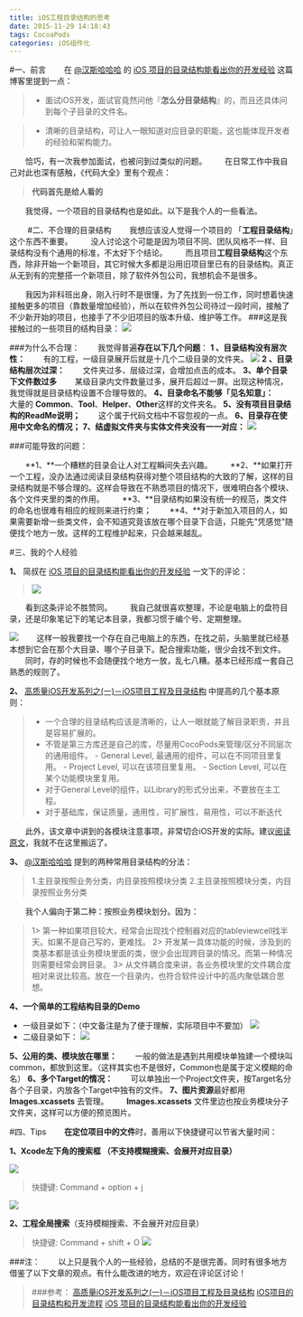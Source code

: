 ```yaml
---
title: iOS工程目录结构的思考
date: 2015-11-29 14:18:43
tags: CocoaPods
categories: iOS组件化
---
```


#一、前言
  在 [@汉斯哈哈哈](http://www.jianshu.com/users/368a8cd349af/latest_articles) 的 [iOS 项目的目录结构能看出你的开发经验](http://www.jianshu.com/p/77a948bcbc38) 这篇博客里提到一点：
> - 面试iOS开发，面试官竟然问他『**怎么分目录结构**』的，而且还具体问到每个子目录的文件名。

> - 清晰的目录结构，可让人一眼知道对应目录的职能，这也能体现开发者的经验和架构能力。

  恰巧，有一次我参加面试，也被问到过类似的问题。
  在日常工作中我自己对此也深有感触，《代码大全》里有个观点：
> **代码首先是给人看的**

  我觉得，一个项目的目录结构也是如此。以下是我个人的一些看法。

  
#二、不合理的目录结构
  我想应该没人觉得一个项目的 「**工程目录结构**」这个东西不重要。
  没人讨论这个可能是因为项目不同、团队风格不一样、目录结构没有个通用的标准，不太好下个结论。
  而且项目**工程目录结构**这个东西，除非开始一个新项目，其它时候大多都是沿用旧项目里已有的目录结构。真正从无到有的完整搭一个新项目，除了软件外包公司，我想机会不是很多。

  我因为非科班出身，刚入行时不是很懂，为了先找到一份工作，同时想着快速接触更多的项目（靠数量增加经验），所以在软件外包公司待过一段时间，接触了不少新开始的项目，也接手了不少旧项目的版本升级、维护等工作。
###这是我接触过的一些项目的结构目录：
![](http://upload-images.jianshu.io/upload_images/332029-9184199c95735d49.png?imageMogr2/auto-orient/strip%7CimageView2/2/w/1240)

###为什么不合理：
  我觉得普遍**存在以下几个问题**：
**1 、目录结构没有层次性：**
  有的工程，一级目录展开后就是十几个二级目录的文件夹。
![](http://upload-images.jianshu.io/upload_images/332029-a4cca08c1fe89985.png?imageMogr2/auto-orient/strip%7CimageView2/2/w/1240)
**2 、目录结构层次过深：**
  文件夹过多、层级过深，会增加点击的成本。
**3、单个目录下文件数过多**
  某级目录内文件数量过多，展开后超过一屏。出现这种情况，我觉得就是目录结构设置不合理导致的。
**4、目录命名不能够「见名知意」：**
  大量的 **Common**、**Tool**、**Helper**、**Other**这样的文件夹名。
**5、没有项目目录结构的ReadMe说明；**
  这个属于代码文档中不容忽视的一点。
**6、目录存在使用中文命名的情况；**
**7、结虚拟文件夹与实体文件夹没有一一对应：**
![](http://upload-images.jianshu.io/upload_images/332029-c642553bee09d282.png?imageMogr2/auto-orient/strip%7CimageView2/2/w/1240)

###可能导致的问题：

  **1、**一个糟糕的目录会让人对工程瞬间失去兴趣。
  **2、**如果打开一个工程，没办法通过阅读目录结构获得对整个项目结构的大致的了解，这样的目录结构就是不够合理的。这样会导致在不熟悉项目的情况下，很难明白各个模块、各个文件夹里的类的作用。
  **3、**目录结构如果没有统一的规范，类文件的命名也很难有相应的规则来进行约束；
  **4、**对于新加入项目的人，如果需要新增一些类文件，会不知道究竟该放在哪个目录下合适，只能先"凭感觉"随便找个地方一放。这样的工程维护起来，只会越来越乱。


#三、我的个人经验

**1、** 简叔在 [iOS 项目的目录结构能看出你的开发经验](http://www.jianshu.com/p/77a948bcbc38) 一文下的评论：
> ![](http://upload-images.jianshu.io/upload_images/332029-ef0bc5110921e153.png?imageMogr2/auto-orient/strip%7CimageView2/2/w/1240)

  看到这条评论不胜赞同。
  我自己就很喜欢整理，不论是电脑上的盘符目录，还是印象笔记下的笔记本目录，我都习惯于编个号、定期整理。

![](http://upload-images.jianshu.io/upload_images/332029-296141c755a00794.png?imageMogr2/auto-orient/strip%7CimageView2/2/w/1240)
  这样一般我要找一个存在自己电脑上的东西，在找之前，头脑里就已经基本想到它会在那个大目录、哪个子目录下。配合搜索功能，很少会找不到文件。
  同时，存的时候也不会随便找个地方一放，乱七八糟。基本已经形成一套自己熟悉的规则了。

**2、** [高质量iOS开发系列之(一)－iOS项目工程及目录结构](http://mtydev.net/?p=1) 中提高的几个基本原则：
> - 一个合理的目录结构应该是清晰的，让人一眼就能了解目录职责，并且是容易扩展的。
> - 不管是第三方库还是自己的库，尽量用CocoPods来管理/区分不同层次的通用组件。
    - General Level, 最通用的组件，可以在不同项目里复用。
    - Project Level, 可以在该项目里复用。
    - Section Level, 可以在某个功能模块里复用。
> - 对于General Level的组件，以Library的形式分出来，不要放在主工程。
> - 对于基础库，保证质量，通用性，可扩展性，易用性，可以不断迭代

  此外，该文章中讲到的各模块注意事项，非常切合iOS开发的实际。建议[阅读原文](http://mtydev.net/?p=1)，我就不在这里搬运了。

**3、**  [@汉斯哈哈哈](http://www.jianshu.com/users/368a8cd349af/latest_articles) 提到的两种常用目录结构的分法：
>1.主目录按照业务分类，内目录按照模块分类
>2.主目录按照模块分类，内目录按照业务分类

  我个人偏向于第二种：按照业务模块划分。因为：
> 1> 第一种如果项目较大，经常会出现找个控制器对应的tableviewcell找半天。如果不是自己写的，更难找。
2> 开发某一具体功能的时候，涉及到的类基本都是该业务模块里面的类，很少会出现跨目录的情况。而第一种情况则需要经常会跨目录。
3> 从文件耦合度来讲，各业务模块里的文件耦合度相对来说比较高。放在一个目录内，也符合软件设计中的高内聚低耦合思想。


**4、一个简单的工程结构目录的Demo**
- 一级目录如下：（中文备注是为了便于理解，实际项目中不要加）
![](http://upload-images.jianshu.io/upload_images/332029-908a1195b32b770e.png?imageMogr2/auto-orient/strip%7CimageView2/2/w/1240)
- 二级目录如下：
![](http://upload-images.jianshu.io/upload_images/332029-63f11bd45bc0c94f.png?imageMogr2/auto-orient/strip%7CimageView2/2/w/1240)

**5、公用的类、模块放在哪里：**
  一般的做法是遇到共用模块单独建一个模块叫common，都放到这里。（这样其实也不是很好，Common也是属于定义模糊的命名）
**6、多个Target的情况：**
  可以单独出一个Project文件夹，按Target名分各个子目录，内放各个Target中独有的文件。
**7、图片资源**最好都用 **Images.xcassets** 去管理。
  **Images.xcassets** 文件里边也按业务模块分子文件夹，这样可以方便的预览图片。


#四、Tips
  **在定位项目中的文件**时，善用以下快捷键可以节省大量时间：

**1、Xcode左下角的搜索框 （不支持模糊搜索、会展开对应目录）**

![](http://upload-images.jianshu.io/upload_images/332029-c747563290d2b596.png?imageMogr2/auto-orient/strip%7CimageView2/2/w/1240)
> 快捷键: Command + option + j

![](http://upload-images.jianshu.io/upload_images/332029-7705e2a055900eb8.png?imageMogr2/auto-orient/strip%7CimageView2/2/w/1240)

**2、工程全局搜索**（支持模糊搜索、不会展开对应目录）
> 快捷键: Command + shift + O
![](http://upload-images.jianshu.io/upload_images/332029-56a1f25146ea0cba.png?imageMogr2/auto-orient/strip%7CimageView2/2/w/1240)

###注：
  以上只是我个人的一些经验，总结的不是很完善。同时有很多地方借鉴了以下文章的观点。有什么能改进的地方，欢迎在评论区讨论！

>###参考：
>[高质量iOS开发系列之(一)－iOS项目工程及目录结构](http://mtydev.net/?p=1)
>[iOS项目的目录结构和开发流程](http://limboy.me/ios/2013/09/23/build-ios-application.html)
>[iOS 项目的目录结构能看出你的开发经验](http://www.jianshu.com/p/77a948bcbc38)
